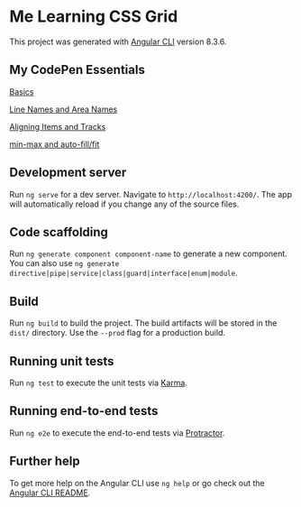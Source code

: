 # Me Learning CSS Grid

This project was generated with [Angular CLI](https://github.com/angular/angular-cli) version 8.3.6.

## My CodePen Essentials

[Basics](https://codepen.io/eostlund/pen/oVGxpL?editors=1100)

[Line Names and Area Names](https://codepen.io/eostlund/pen/vPWpWP?editors=1100)

[Aligning Items and Tracks](https://codepen.io/eostlund/pen/pYpLaB?editors=1100)

[min-max and auto-fill/fit](https://codepen.io/eostlund/pen/LaeJBr?editors=1100)

## Development server

Run `ng serve` for a dev server. Navigate to `http://localhost:4200/`. The app will automatically reload if you change any of the source files.

## Code scaffolding

Run `ng generate component component-name` to generate a new component. You can also use `ng generate directive|pipe|service|class|guard|interface|enum|module`.

## Build

Run `ng build` to build the project. The build artifacts will be stored in the `dist/` directory. Use the `--prod` flag for a production build.

## Running unit tests

Run `ng test` to execute the unit tests via [Karma](https://karma-runner.github.io).

## Running end-to-end tests

Run `ng e2e` to execute the end-to-end tests via [Protractor](http://www.protractortest.org/).

## Further help

To get more help on the Angular CLI use `ng help` or go check out the [Angular CLI README](https://github.com/angular/angular-cli/blob/master/README.md).

